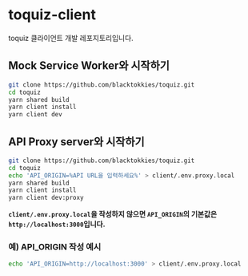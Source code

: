 # toquiz-client

toquiz 클라이언트 개발 레포지토리입니다.

## Mock Service Worker와 시작하기

```bash
git clone https://github.com/blacktokkies/toquiz.git
cd toquiz
yarn shared build
yarn client install
yarn client dev
```

## API Proxy server와 시작하기

```bash
git clone https://github.com/blacktokkies/toquiz.git
cd toquiz
echo 'API_ORIGIN=%API URL을 입력하세요%' > client/.env.proxy.local
yarn shared build
yarn client install
yarn client dev:proxy
```

**`client/.env.proxy.local`을 작성하지 않으면 `API_ORIGIN`의 기본값은 `http://localhost:3000`입니다.**

### 예) API_ORIGIN 작성 예시

```bash
echo 'API_ORIGIN=http://localhost:3000' > client/.env.proxy.local
```
